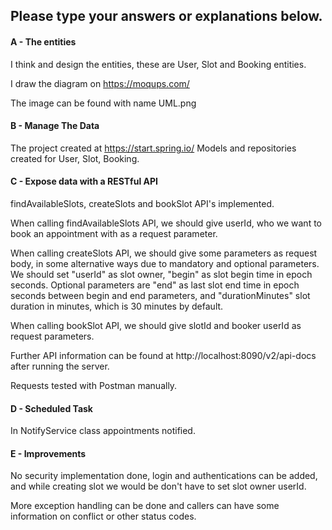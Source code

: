 ## Please type your answers or explanations below.
#### A - The entities
I think and design the entities, these are User, Slot and Booking entities.

I draw the diagram on https://moqups.com/

The image can be found with name UML.png

#### B - Manage The Data

The project created at https://start.spring.io/ 
Models and repositories created for User, Slot, Booking.

#### C - Expose data with a RESTful API

findAvailableSlots, createSlots and bookSlot API's implemented.

When calling findAvailableSlots API, we should give userId, who we want to book an appointment with as a request parameter.

When calling createSlots API, we should give some parameters as request body, in some alternative ways due to mandatory and optional parameters.
We should set "userId" as slot owner, "begin" as slot begin time in epoch seconds.
Optional parameters are "end" as last slot end time in epoch seconds between begin and end parameters, and "durationMinutes" slot duration in minutes, which is 30 minutes by default.

When calling bookSlot API, we should give slotId and booker userId as request parameters.

Further API information can be found at http://localhost:8090/v2/api-docs after running the server.

Requests tested with Postman manually.

#### D - Scheduled Task

In NotifyService class appointments notified.

#### E - Improvements

No security implementation done, login and authentications can be added, and while creating slot we would be don't have to set slot owner userId.

More exception handling can be done and callers can have some information on conflict or other status codes.

